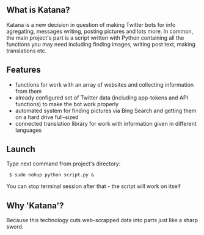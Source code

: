 What is Katana?
---------------
Katana is a new decision in question of making Twitter bots for info agregating, messages writing, posting pictures and lots more. In common, the main project's part is a script written with Python containing all the functions you may need including finding images, writing post text, making translations etc.

Features
--------
- functions for work with an array of websites and collecting information from them
- already configured set of Twitter data (including app-tokens and API functions) to make the bot work properly
- automated system for finding pictures via Bing Search and getting them on a hard drive full-sized
- connected translation library for work with information given in different languages

Launch
------
Type next command from project's directory:

 <code> $ sudo nohup python script.py &</code>

You can stop terminal session after that - the script will work on itself

Why 'Katana'?
-------------
Because this technology cuts web-scrapped data into parts just like a sharp sword.

